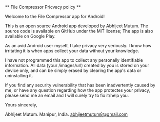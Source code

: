 ** File Compressor Pricvacy policy **

Welcome to the File Compressor app for Android!

This is an open source Android app developed by Abhijeet Mutum. The source code is available on GitHub under the MIT license; The app is also available on Google Play.

As an avid Android user myself, I take privacy very seriously. I know how irritating it is when apps collect your data without your knowledge.

I have not programmed this app to collect any personally identifiable information. All data (your /images/url) created by you is stored on your device only, and can be simply erased by clearing the app's data or uninstalling it.

If you find any security vulnerability that has been inadvertently caused by me, or have any question regarding how the app protectes your privacy, please send me an email and I will surely try to fix it/help you.

Yours sincerely,

Abhijeet Mutum. Manipur, India. abhijeetmutum8@gmail.com
